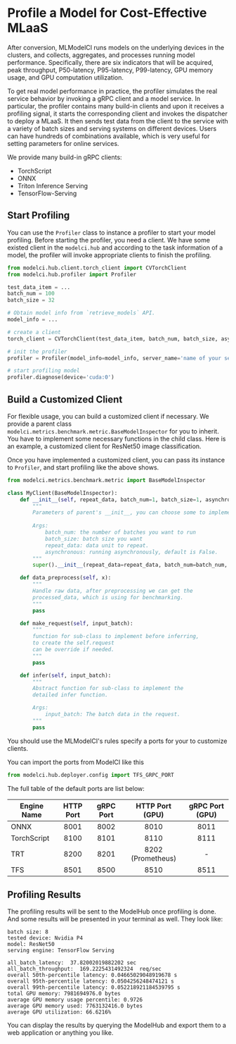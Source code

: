 # Profile a Model for Cost-Effective MLaaS

After conversion, MLModelCI runs models on the underlying devices in the clusters, and collects, aggregates, and processes running model performance. Specifically, there are six indicators that will be acquired, peak throughput, P50-latency, P95-latency, P99-latency, GPU memory usage, and GPU computation utilization.


To get real model performance in practice, the profiler simulates the real service behavior by invoking a gRPC client and a model service. In particular, the profiler contains many build-in clients and upon it receives a profiling signal, it starts the corresponding client and invokes the dispatcher to deploy a MLaaS. It then sends test data from the client to the service with a variety of batch sizes and serving systems on different devices. Users can have hundreds of combinations available, which is very useful for setting parameters for online services.

We provide many build-in gRPC clients:

- TorchScript
- ONNX
- Triton Inference Serving
- TensorFlow-Serving

## Start Profiling 

You can use the `Profiler` class to instance a profiler to start your model profiling. Before starting the profiler, you need a client. We have some existed client in the `modelci.hub` and according to the task information of a model, the profiler will invoke appropriate clients to finish the profiling.

```python
from modelci.hub.client.torch_client import CVTorchClient
from modelci.hub.profiler import Profiler

test_data_item = ...
batch_num = 100
batch_size = 32

# Obtain model info from `retrieve_models` API.
model_info = ...

# create a client
torch_client = CVTorchClient(test_data_item, batch_num, batch_size, asynchronous=False)

# init the profiler
profiler = Profiler(model_info=model_info, server_name='name of your server', inspector=torch_client)

# start profiling model
profiler.diagnose(device='cuda:0')
```

## Build a Customized Client

For flexible usage, you can build a customized client if necessary. We provide a parent class `modelci.metrics.benchmark.metric.BaseModelInspector` for you to inherit. You have to implement some necessary functions in the child class. Here is an example, a customized client for ResNet50 image classification.

Once you have implemented a customized client, you can pass its instance to `Profiler`, and start profiling like the above shows.

```python
from modelci.metrics.benchmark.metric import BaseModelInspector

class MyClient(BaseModelInspector):
    def __init__(self, repeat_data, batch_num=1, batch_size=1, asynchronous=None):
        """
        Parameters of parent's __init__, you can choose some to implement.
        
        Args:
            batch_num: the number of batches you want to run
            batch_size: batch size you want
            repeat_data: data unit to repeat.
            asynchronous: running asynchronously, default is False.
        """
        super().__init__(repeat_data=repeat_data, batch_num=batch_num, batch_size=batch_size, asynchronous=asynchronous)

    def data_preprocess(self, x):
        """
        Handle raw data, after preprocessing we can get the 
        processed_data, which is using for benchmarking.
        """
        pass

    def make_request(self, input_batch):
        """
        function for sub-class to implement before inferring, 
        to create the self.request
        can be override if needed.
        """
        pass

    def infer(self, input_batch):
        """
        Abstract function for sub-class to implement the 
        detailed infer function.

        Args:
            input_batch: The batch data in the request.
        """
        pass
```

You should use the MLModelCI's rules specify a ports for your to customize clients.

You can import the ports from ModelCI like this

```python
from modelci.hub.deployer.config import TFS_GRPC_PORT
```

The full table of the default ports are list below:


| Engine Name | HTTP Port | gRPC Port | HTTP Port (GPU)  | gRPC Port (GPU) |
|-------------|:---------:|:---------:|:----------------:|:---------------:|
| ONNX        | 8001      | 8002      | 8010             | 8011            |
| TorchScript | 8100      | 8101      | 8110             | 8111            |
| TRT         | 8200      | 8201      | 8202 (Prometheus)| -               |
| TFS         | 8501      | 8500      | 8510             | 8511            |


## Profiling Results 

The profiling results will be sent to the ModelHub once profiling is done. And some results will be presented in your terminal as well. They look like:

```
batch size: 8
tested device: Nvidia P4
model: ResNet50
serving engine: TensorFlow Serving

all_batch_latency:  37.82002019882202 sec
all_batch_throughput:  169.2225431492324  req/sec
overall 50th-percentile latency: 0.04665029048919678 s
overall 95th-percentile latency: 0.0504256248474121 s
overall 99th-percentile latency: 0.052218921184539795 s
total GPU memory: 7981694976.0 bytes
average GPU memory usage percentile: 0.9726
average GPU memory used: 7763132416.0 bytes
average GPU utilization: 66.6216%
```

You can display the results by querying the ModelHub and export them to a web application or anything you like. 
